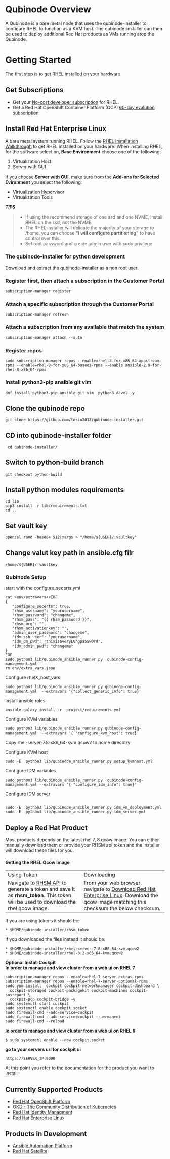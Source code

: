 #  Qubinode Overview

A Qubinode is a bare metal node that uses the qubinode-installer to configure RHEL to function as a KVM host. The qubinode-installer can then be used to deploy additional Red Hat products as VMs running atop the Qubinode. 

# Getting Started

The first step is to get RHEL installed on your hardware

## Get Subscriptions

-  Get your [No-cost developer subscription](https://developers.redhat.com/articles/faqs-no-cost-red-hat-enterprise-linux/) for RHEL.
-  Get a Red Hat OpenShift Container Platform (OCP) [60-day evalution subscription](https://www.redhat.com/en/technologies/cloud-computing/openshift/try-it?intcmp=701f2000000RQykAAG&extIdCarryOver=true&sc_cid=701f2000001OH74AAG).

## Install Red Hat Enterprise Linux
A bare metal system running RHEL. Follow the [RHEL Installation Walkthrough](https://developers.redhat.com/products/rhel/hello-world#fndtn-rhel) to get RHEL installed on your hardware. When installing RHEL, for the software selection, **Base Environment** choose one of the following:

1. Virtualization Host
2. Server with GUI

If you choose **Server with GUI**, make sure from the **Add-ons for Selected Evironment** you select the following:

- Virtualization Hypervisor 
- Virtualization Tools

**_TIPS_**
> * If using the recommend storage of one ssd and one NVME, install RHEL on the ssd, not the NVME. 
>  * The RHEL installer will delicate the majority of your storage to /home,  you can choose **"I will configure partitioning"** to have control over this.
>  * Set root password and create admin user with sudo privilege

### The qubinode-installer for python development

Download and extract the qubinode-installer as a non root user.

### Register first, then attach a subscription in the Customer Portal
```
subscription-manager register
```
### Attach a specific subscription through the Customer Portal
```
subscription-manager refresh
```
  
### Attach a subscription from any available that match the system
```
subscription-manager attach --auto
```

### Register repos
```
sudo subscription-manager repos --enable=rhel-8-for-x86_64-appstream-rpms --enable=rhel-8-for-x86_64-baseos-rpms --enable ansible-2.9-for-rhel-8-x86_64-rpms
```

### Install python3-pip ansible git vim 
 ```
dnf install python3-pip ansible git vim  python3-devel -y 
```

## Clone the qubinode repo 
```
git clone https://github.com/tosin2013/qubinode-installer.git

```

## CD into qubinode-installer folder
```
 cd qubinode-installer/
```

## Switch to python-build branch
```
git checkout python-build
```

## Install python modules requirements
```
cd lib 
pip3 install -r lib/requirements.txt 
cd ..
```
## Set vault key 
```
openssl rand -base64 512|xargs > "/home/${USER}/.vaultkey"
```
## Change valut key path in ansible.cfg filr 
```
/home/${USER}/.vaultkey
```

### Qubinode Setup

start with the configure_secerts.yml 
```
cat >env/extravars<<EOF
{
   "configure_secerts": true,
   "rhsm_username": "yourusername",
   "rhsm_password": "changeme",
   "rhsm_pass": "{{ rhsm_password }}",
   "rhsm_org": "",
   "rhsm_activationkey": "",
   "admin_user_password": "changeme",
   "idm_ssh_user": "yourusername",
   "idm_dm_pwd": 'thisisaveryL0ngpaSSw0rd',
   "idm_admin_pwd": "changeme"
}
EOF
sudo python3 lib/qubinode_ansible_runner.py  qubinode-config-management.yml
rm env/extra_vars.json
```

Configure rhelX_host_vars
```
sudo python3 lib/qubinode_ansible_runner.py qubinode-config-management.yml  --extravars '{"collect_generic_info": true}'
```

Install ansible roles 
```
ansible-galaxy install -r  project/requirements.yml
```

Configure KVM variables
```
sudo python3 lib/qubinode_ansible_runner.py qubinode-config-management.yml  --extravars '{ "configure_kvm_host": true}'
```
Copy rhel-server-7.8-x86_64-kvm.qcow2 to home direcotry 

Configure KVM host 
```
sudo -E  python3 lib/qubinode_ansible_runner.py setup_kvmhost.yml
```

Configure IDM  variables
```
sudo python3 lib/qubinode_ansible_runner.py  qubinode-config-management.yml --extravars '{ "configure_idm_info": true}'
```


Configure IDM server 
```

sudo -E  python3 lib/qubinode_ansible_runner.py idm_vm_deployment.yml
sudo -E  python3 lib/qubinode_ansible_runner.py idm_server.yml
```

## Deploy a Red Hat Product

Most products depends on the latest rhel 7, 8 qcow image. You can either manually download them or provide your RHSM api token and the installer will download these files for you.

#### Getting the RHEL Qcow Image
<table>
  <tr>
   <td>Using Token
   </td>
   <td>Downloading
   </td>
  </tr>
  <tr>
   <td>Navigate to <a href="https://access.redhat.com/management/api">RHSM API</a> to generate a token and save it as <strong>rhsm_token</strong>. This token will be used to download the rhel qcow image. 
   </td>
   <td>From your web browser, navigate to <a href="https://access.redhat.com/downloads/content/69/ver=/rhel---7/7.8/x86_64/product-software">Download Red Hat Enterprise Linux</a>. Download the qcow image matching this checksum the below checksum.
   </td>
  </tr>
</table>

If you are using tokens it should be:
```
* $HOME/qubinode-installer/rhsm_token
```

If you downloaded the files instead it should be:
```
* $HOME/qubinode-installer/rhel-server-7.8-x86_64-kvm.qcow2
* $HOME/qubinode-installer/rhel-8.2-x86_64-kvm.qcow2
```

**Optional Install Cockpit**  
**In order to manage and view cluster from a web ui on RHEL 7**  
```
subscription-manager repos --enable=rhel-7-server-extras-rpms
subscription-manager repos --enable=rhel-7-server-optional-rpms
sudo yum install  cockpit cockpit-networkmanager cockpit-dashboard \
  cockpit-storaged cockpit-packagekit cockpit-machines cockpit-sosreport \
  cockpit-pcp cockpit-bridge -y
sudo systemctl start cockpit
sudo systemctl enable cockpit.socket
sudo firewall-cmd --add-service=cockpit
sudo firewall-cmd --add-service=cockpit --permanent
sudo firewall-cmd --reload
```
**In order to manage and view cluster from a web ui on RHEL 8** 
```
$ sudo systemctl enable --now cockpit.socket
```

**go to your servers url for cockpit ui**
```
https://SERVER_IP:9090
```


At this point you refer to the [documentation](#Currently-Supported-Products) for the product you want to install.

## Currently Supported Products
* [Red Hat OpenShift Platform](qubinode/openshift4_installation_steps.md)
* [OKD - The Community Distribution of Kubernetes](qubinode/okd4_installation_steps.md)
* [Red Hat Identity Managment](qubinode/idm.md)
* [Red Hat Enterprise Linux](qubinode/rhel_vms.md)

## Products in Development
* [Ansible Automation Platform](qubinode/ansible_platform.md)
* [Red Hat Satellite](qubinode/qubinode_satellite_install.md)